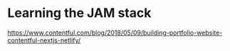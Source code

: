 # Learning the JAM stack

https://www.contentful.com/blog/2018/05/09/building-portfolio-website-contentful-nextjs-netlify/